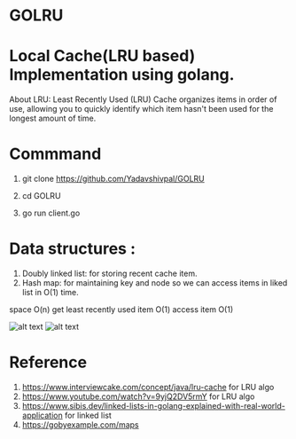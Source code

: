 # GOLRU
# Local Cache(LRU based) Implementation using golang.

About LRU:  Least Recently Used (LRU) Cache organizes items in order of use, allowing you to quickly identify which item hasn't been used for the longest amount of time.

# Commmand 

1. git clone https://github.com/Yadavshivpal/GOLRU

2. cd GOLRU

3. go run client.go

# Data structures :
1. Doubly linked list: for storing recent cache item.
2. Hash map: for maintaining key and node so we can access items in liked list in O(1) time.

space 	                       O(n)
get least recently used item 	O(1)
access item 	                O(1)

![alt text](https://www.interviewcake.com/images/svgs/lru_cache__vanilla_cake_recipe_request_response.svg?bust=209)
![alt text](https://www.interviewcake.com/images/svgs/lru_cache__doubly_linked_list.svg?bust=209)


# Reference
1. https://www.interviewcake.com/concept/java/lru-cache for LRU algo
2. https://www.youtube.com/watch?v=9yjQ2DV5rmY for LRU algo
3. https://www.sibis.dev/linked-lists-in-golang-explained-with-real-world-application for linked list
4. https://gobyexample.com/maps
